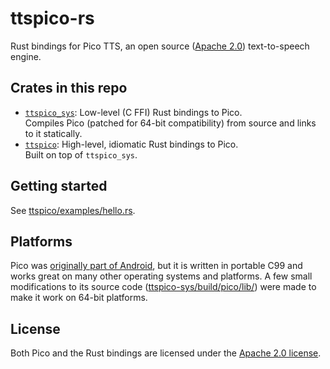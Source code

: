 # ttspico-rs
Rust bindings for Pico TTS, an open source ([Apache 2.0](LICENSE)) text-to-speech engine.

## Crates in this repo
- [`ttspico_sys`](ttspico-sys/): Low-level (C FFI) Rust bindings to Pico.  
  Compiles Pico (patched for 64-bit compatibility) from source and links to it statically.
- [`ttspico`](ttspico/): High-level, idiomatic Rust bindings to Pico.  
  Built on top of `ttspico_sys`.

## Getting started
See [ttspico/examples/hello.rs](ttspico/examples/hello.rs).

## Platforms
Pico was [originally part of Android](https://android.googlesource.com/platform/external/svox/+/refs/heads/master/pico/),
but it is written in portable C99 and works great on many other operating systems and platforms.
A few small modifications to its source code ([ttspico-sys/build/pico/lib/](ttspico-sys/build/pico/lib/)) were made to make it work on 64-bit platforms.

## License
Both Pico and the Rust bindings are licensed under the [Apache 2.0 license](LICENSE).
